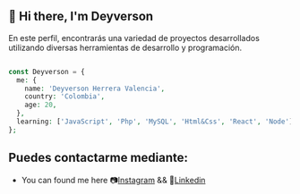 ##  🚀 Hi there, I'm Deyverson 

En este perfil, encontrarás una variedad de proyectos desarrollados utilizando diversas herramientas de desarrollo y programación.

```php

const Deyverson = {
  me: {
    name: 'Deyverson Herrera Valencia',
    country: 'Colombia',
    age: 20,
  },
  learning: ['JavaScript', 'Php', 'MySQL', 'Html&Css', 'React', 'Node'],
};

```
## Puedes contactarme mediante:
-  You can found me here 📷[Instagram](https://www.instagram.com/its_deyverson/) && 💬[Linkedin](www.linkedin.com/in/deyverson)

